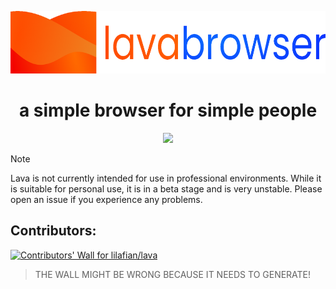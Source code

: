 <p align="center"><img height="100" src="https://github.com/lilafian/lava/blob/master/frontend/imgs/logo-type.png"></p>

<h1 align="center">a simple browser for simple people</h1>
<p align="center"><img height="500" src="https://github.com/rhhen122/lava-readme/blob/master/frontend/imgs/showcase.png"></p>

> [!NOTE]
> Lava is not currently intended for use in professional environments. While it is suitable for personal use, it is in a beta stage and is very unstable. Please open an issue if you experience any problems.
## Contributors:

<a href="https://github.com/lilafian/lava/graphs/contributors">
    <img src="https://contri.buzz/api/wall?repo=lilafian/lava" alt="Contributors' Wall for lilafian/lava" />
</a>

> THE WALL MIGHT BE WRONG BECAUSE IT NEEDS TO GENERATE!

